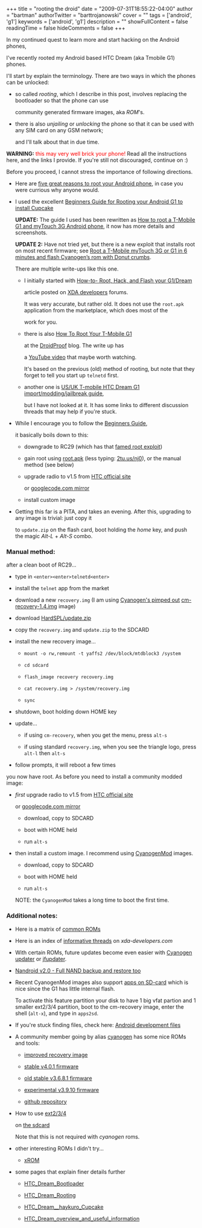 +++
title = "rooting the droid"
date = "2009-07-31T18:55:22-04:00"
author = "bartman"
authorTwitter = "barttrojanowski"
cover = ""
tags = ['android', 'g1']
keywords = ['android', 'g1']
description = ""
showFullContent = false
readingTime = false
hideComments = false
+++

In my continued quest to learn more and start hacking on the Android phones,

I've recently rooted my Android based HTC Dream (aka Tmobile G1) phones.



I'll start by explain the terminology.  There are two ways in which the phones can be unlocked:



 - so called *rooting*, which I describe in this post, involves replacing the bootloader so that the phone can use

   community generated firmware images, aka *ROM*'s.



 - there is also *unjailing* or *unlocking* the phone so that it can be used with any SIM card on any GSM network;

   and I'll talk about that in due time.



<!--more-->



<b>WARNING:</b> <font color=red>this may very well brick your phone!</font>  Read all the instructions here, and the links I provide.  If you're still not discouraged, continue on :)



Before you proceed, I cannot stress the importance of following directions.



 - Here are [five great reasons to root your Android phone](http://lifehacker.com/5342237/five-great-reasons-to-root-your-android-phone?skyline=true&s=i), in case you were currious why anyone would.



 - I used the excellent [Beginners Guide for Rooting your Android G1 to install Cupcake](http://androidandme.com/2009/05/guides/beginners-guide-for-rooting-your-android-g1-to-install-cupcake/)

   

   <b>UPDATE:</b> The guide I used has been rewritten as [How to root a T-Mobile G1 and myTouch 3G Android phone](http://androidandme.com/2009/08/news/how-to-root-a-t-mobile-g1-and-mytouch-3g-android-phone/), it now has more details and screenshots.

   

   <b>UPDATE 2:</b> Have not tried yet, but there is a new exploit that installs root on most recent firmware; see [Root a T-Mobile myTouch 3G or G1 in 6 minutes and flash Cyanogen’s rom with Donut crumbs](http://feedproxy.google.com/~r/androidandme/~3/ijUUOZz8Edg/).

   

   There are multiple write-ups like this one.

 

   - I initially started with [How-to- Root, Hack, and Flash your G1/Dream](http://forum.xda-developers.com/showthread.php?t=442480)

     article posted on [XDA developers](http://forum.xda-developers.com/) forums.

     

     It was very accurate, but rather old.  It does not use the `root.apk` application from the marketplace, which does most of the

     work for you.

   

   - there is also [How To Root Your T-Mobile G1](http://www.droidproof.com/blog/how-to/how-to-root-your-t-mobile-g1/)

     at the [DroidProof](http://www.droidproof.com/) blog.  The write up has 

     a [YouTube video](http://www.youtube.com/watch?v=tS9l2XVG0iY) that maybe worth watching.

     It's based on the previous (old) method of rooting, but note that they forget to tell you start up `telnetd` first.

   

   - another one is [US/UK T-mobile HTC Dream G1 import/modding/jailbreak guide](http://hdmp4.com/G1%20import%20guide),

     but I have not looked at it.  It has some links to different discussion threads that may help if you're stuck.



 - While I encourage you to follow the [Beginners Guide](http://androidandme.com/2009/05/guides/beginners-guide-for-rooting-your-android-g1-to-install-cupcake/),

   it basically boils down to this:

   

   - downgrade to RC29 (which has that [famed root exploit](http://mobile.slashdot.org/article.pl?sid=08/11/08/1720246))

   - gain root using [root.apk](http://www.androidactivity.com/root/root.apk) (less typing: [2tu.us/nj0](http://2tu.us/nj0)), or the manual method (see below)

   - upgrade radio to v1.5 from [HTC official site](http://www.htc.com/www/support/android/adp.html) 

     or [googlecode.com mirror](http://android-roms.googlecode.com/files/ota-radio-2_22_19_26I.zip)

   - install custom image



 - Getting this far is a PITA, and takes an evening.  After this, upgrading to any image is trivial: just copy it 

   to `update.zip` on the flash card, boot holding the *home* key, and push the magic *Alt-L* + *Alt-S* combo.



### Manual method:



after a clean boot of RC29...



 - type in `<enter><enter>telnetd<enter>`

 - install the `telnet` app from the market

 - download a new `recovery.img` (I am using [Cyanogen's pimped out](http://forum.xda-developers.com/showthread.php?p=3915123) [cm-recovery-1.4.img](http://n0rp.chemlab.org/android/cm-recovery-1.4.img) image)

 - download [HardSPL/update.zip](http://koushikdutta.blurryfox.com/G1RootWalkthrough/HardSPL/update.zip)

 - copy the `recovery.img` and `update.zip` to the SDCARD

 - install the new recovery image...

   

   - `mount -o rw,remount -t yaffs2 /dev/block/mtdblock3 /system`

   - `cd sdcard`

   - `flash_image recovery recovery.img`

   - `cat recovery.img > /system/recovery.img`

   - `sync`

 - shutdown, boot holding down HOME key

 - update...

   - if using `cm-recovery`, when you get the menu, press `alt-s`

   - if using standard `recovery.img`, when you see the triangle logo, press `alt-l` then `alt-s`

 - follow prompts, it will reboot a few times



you now have root.  As before you need to install a community modded image:



 - *first* upgrade radio to v1.5 from [HTC official site](http://www.htc.com/www/support/android/adp.html) 

   or [googlecode.com mirror](http://android-roms.googlecode.com/files/ota-radio-2_22_19_26I.zip)

   

   - download, copy to SDCARD

   - boot with HOME held

   - run `alt-s`



 - then install a custom image.  I recommend using [CyanogenMod](http://forum.xda-developers.com/showthread.php?t=537204) images.

   

   - download, copy to SDCARD

   - boot with HOME held

   - run `alt-s`

   

   NOTE: the `CyanogenMod` takes a long time to boot the first time.





### Additional notes:



 - Here is a matrix of [common ROMs](http://spreadsheets.google.com/ccc?key=tAs2qa3xlveMKSI2BLcUI7g)



 - Here is an index of [informative threads](http://forum.xda-developers.com/showthread.php?t=519523) on *xda-developers.com*



 - With certain ROMs, future updates become even easier with [Cyanogen updater](http://forum.xda-developers.com/showthread.php?t=544663) or [jfupdater](http://code.google.com/p/jfupdater/).



 - [Nandroid v2.0 - Full NAND backup and restore too](http://forum.xda-developers.com/showthread.php?t=459830)



 - Recent CyanogenMod images also support [apps on SD-card](http://forum.xda-developers.com/showthread.php?p=4107149) which is nice since the G1 has little internal flash.

   

   To activate this feature partition your disk to have 1 big vfat partion and 1 smaller ext2/3/4 partition, boot to the cm-recovery image, enter the shell (`alt-x`), and type in `apps2sd`.



 - If you're stuck finding files, check here: [Android development files](https://www.digital-bit.ch/wiki/G1devel)



 - A community member going by alias [cyanogen](http://twitter.com/cyanogen) has some nice ROMs and tools:

   - [improved recovery image](http://forum.xda-developers.com/showthread.php?p=3915123)

   - [stable v4.0.1 firmware](http://forum.xda-developers.com/showthread.php?t=537204)

   - [old stable v3.6.8.1 firmware](http://forum.xda-developers.com/showthread.php?t=537204)

   - [experimental v3.9.10 firmware](http://forum.xda-developers.com/showthread.php?t=539744)

   - [github repository](http://github.com/cyanogen)



 - How to use [ext2/3/4](http://forum.xda-developers.com/showthread.php?t=543985) 

   on [the sdcard](http://forums.androidandme.com/topic/how-do-you-access-your-ext2ext3-sd-card-partition)

   

   Note that this is not required with *cyanogen* roms.



 - other interesting ROMs I didn't try...

   - [xROM](http://forum.xda-developers.com/showthread.php?t=543621)



 - some pages that explain finer details further

   - [HTC_Dream_Bootloader](http://wiki.xda-developers.com/index.php?pagename=HTC_Dream_Bootloader)

   - [HTC_Dream_Rooting](http://wiki.xda-developers.com/index.php?pagename=HTC_Dream_Rooting)

   - [HTC_Dream__haykuro_Cupcake](http://wiki.xda-developers.com/index.php?pagename=HTC_Dream__haykuro_Cupcake)

   - [HTC_Dream_overview_and_useful_information](http://wiki.xda-developers.com/index.php?pagename=HTC_Dream_overview_and_useful_information)
